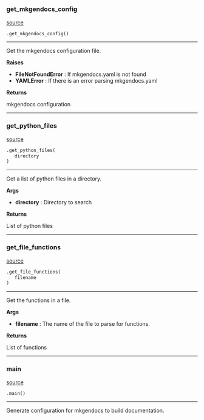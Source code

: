 #


### get_mkgendocs_config
[source](https://github.com/tjtharrison/pytmac/blob/main/./scripts/generate_docs.py/#L8)
```python
.get_mkgendocs_config()
```

---
Get the mkgendocs configuration file.


**Raises**

* **FileNotFoundError**  : If mkgendocs.yaml is not found
* **YAMLError**  : If there is an error parsing mkgendocs.yaml


**Returns**

mkgendocs configuration

----


### get_python_files
[source](https://github.com/tjtharrison/pytmac/blob/main/./scripts/generate_docs.py/#L31)
```python
.get_python_files(
   directory
)
```

---
Get a list of python files in a directory.


**Args**

* **directory**  : Directory to search


**Returns**

List of python files

----


### get_file_functions
[source](https://github.com/tjtharrison/pytmac/blob/main/./scripts/generate_docs.py/#L53)
```python
.get_file_functions(
   filename
)
```

---
Get the functions in a file.


**Args**

* **filename**  : The name of the file to parse for functions.


**Returns**

List of functions

----


### main
[source](https://github.com/tjtharrison/pytmac/blob/main/./scripts/generate_docs.py/#L73)
```python
.main()
```

---
Generate configuration for mkgendocs to build documentation.
